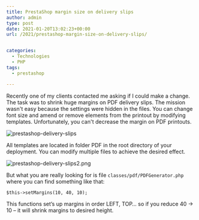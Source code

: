 ```yaml
---
title: PrestaShop margin size on delivery slips
author: admin
type: post
date: 2021-01-20T13:02:23+00:00
url: /2021/prestashop-margin-size-on-delivery-slips/


categories:
  - Technologies
  - PHP
tags:
  - prestashop

---
```

Recently one of my clients contacted me asking if I could make a change. The task was to shrink huge margins on PDF delivery slips. The mission wasn't easy because the settings were hidden in the files. You can change font size and amend or remove elements from the printout by modifying templates. Unfortunately, you can't decrease the margin on PDF printouts. 

<!--more-->

![prestashop-delivery-slips](images/2021/01/prestashop-delivery-slips.png)
  

All templates are located in folder PDF in the root directory of your deployment. You can modify multiple files to achieve the desired effect.

![prestashop-delivery-slips2.png](images/2021/01/prestashop-delivery-slips2.png)
  
But what you are really looking for is file `classes/pdf/PDFGenerator.php` where you can find something like that:
    
`$this->setMargins(10, 40, 10);`
    
This functions set&#8217;s up margins in order LEFT, TOP&#8230; so if you reduce 40 -> 10 &#8211; it will shrink margins to desired height.